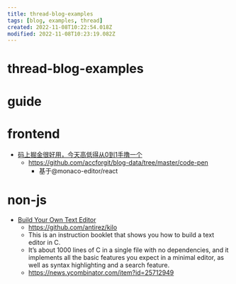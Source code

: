```yaml
---
title: thread-blog-examples
tags: [blog, examples, thread]
created: 2022-11-08T10:22:54.018Z
modified: 2022-11-08T10:23:19.082Z
---
```


# thread-blog-examples

# guide

# frontend
- [码上掘金很好用，今天高低得从0到1手撸一个](https://juejin.cn/post/7126783860917927972)
  - https://github.com/accforgit/blog-data/tree/master/code-pen
    - 基于@monaco-editor/react

# non-js

- [Build Your Own Text Editor](https://viewsourcecode.org/snaptoken/kilo/)
  - https://github.com/antirez/kilo
  - This is an instruction booklet that shows you how to build a text editor in C.
  - It’s about 1000 lines of C in a single file with no dependencies, and it implements all the basic features you expect in a minimal editor, as well as syntax highlighting and a search feature.
  - https://news.ycombinator.com/item?id=25712949

